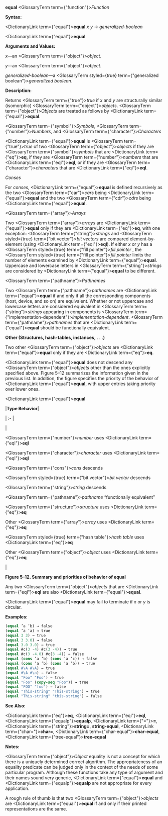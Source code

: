 **equal** <GlossaryTerm  term={"function"}><i>Function</i></GlossaryTerm>

**Syntax:**

<DictionaryLink  term={"equal"}><b>equal</b></DictionaryLink> *x y → generalized-boolean*

<DictionaryLink  term={"equal"}><b>equal</b></DictionaryLink>

**Arguments and Values:**

*x*—an <GlossaryTerm  term={"object"}><i>object</i></GlossaryTerm>.

*y*—an <GlossaryTerm  term={"object"}><i>object</i></GlossaryTerm>.

*generalized-boolean*—a <GlossaryTerm styled={true} term={"generalized boolean"}><i>generalized boolean</i></GlossaryTerm>.

**Description:**

Returns <GlossaryTerm  term={"true"}><i>true</i></GlossaryTerm> if *x* and *y* are structurally similar (isomorphic) <GlossaryTerm  term={"object"}><i>objects</i></GlossaryTerm>. <GlossaryTerm  term={"object"}><i>Objects</i></GlossaryTerm> are treated as follows by <DictionaryLink  term={"equal"}><b>equal</b></DictionaryLink>.

<GlossaryTerm  term={"symbol"}><i>Symbols</i></GlossaryTerm>, <GlossaryTerm  term={"number"}><i>Numbers</i></GlossaryTerm>, and <GlossaryTerm  term={"character"}><i>Characters</i></GlossaryTerm>

<DictionaryLink  term={"equal"}><b>equal</b></DictionaryLink> is <GlossaryTerm  term={"true"}><i>true</i></GlossaryTerm> of two <GlossaryTerm  term={"object"}><i>objects</i></GlossaryTerm> if they are <GlossaryTerm  term={"symbol"}><i>symbols</i></GlossaryTerm> that are <DictionaryLink  term={"eq"}><b>eq</b></DictionaryLink>, if they are <GlossaryTerm  term={"number"}><i>numbers</i></GlossaryTerm> that are <DictionaryLink  term={"eql"}><b>eql</b></DictionaryLink>, or if they are <GlossaryTerm  term={"character"}><i>characters</i></GlossaryTerm> that are <DictionaryLink  term={"eql"}><b>eql</b></DictionaryLink>.

*Conses*

For *conses*, <DictionaryLink  term={"equal"}><b>equal</b></DictionaryLink> is defined recursively as the two <GlossaryTerm  term={"car"}><i>cars</i></GlossaryTerm> being <DictionaryLink  term={"equal"}><b>equal</b></DictionaryLink> and the two <GlossaryTerm  term={"cdr"}><i>cdrs</i></GlossaryTerm> being <DictionaryLink  term={"equal"}><b>equal</b></DictionaryLink>.

<GlossaryTerm  term={"array"}><i>Arrays</i></GlossaryTerm>

Two <GlossaryTerm  term={"array"}><i>arrays</i></GlossaryTerm> are <DictionaryLink  term={"equal"}><b>equal</b></DictionaryLink> only if they are <DictionaryLink  term={"eq"}><b>eq</b></DictionaryLink>, with one exception: <GlossaryTerm  term={"string"}><i>strings</i></GlossaryTerm> and <GlossaryTerm styled={true} term={"bit vector"}><i>bit vectors</i></GlossaryTerm> are compared element-by-element (using <DictionaryLink  term={"eql"}><b>eql</b></DictionaryLink>). If either *x* or *y* has a <GlossaryTerm styled={true} term={"fill pointer"}><i>fill pointer</i></GlossaryTerm> , the <GlossaryTerm styled={true} term={"fill pointer"}><i>fill pointer</i></GlossaryTerm> limits the number of elements examined by <DictionaryLink  term={"equal"}><b>equal</b></DictionaryLink>. Uppercase and lowercase letters in <GlossaryTerm  term={"string"}><i>strings</i></GlossaryTerm> are considered by <DictionaryLink  term={"equal"}><b>equal</b></DictionaryLink> to be different.

<GlossaryTerm  term={"pathname"}><i>Pathnames</i></GlossaryTerm>

Two <GlossaryTerm  term={"pathname"}><i>pathnames</i></GlossaryTerm> are <DictionaryLink  term={"equal"}><b>equal</b></DictionaryLink> if and only if all the corresponding components (host, device, and so on) are equivalent. Whether or not uppercase and lowercase letters are considered equivalent in <GlossaryTerm  term={"string"}><i>strings</i></GlossaryTerm> appearing in components is <GlossaryTerm  term={"implementation-dependent"}><i>implementation-dependent</i></GlossaryTerm>. <GlossaryTerm  term={"pathname"}><i>pathnames</i></GlossaryTerm> that are <DictionaryLink  term={"equal"}><b>equal</b></DictionaryLink> should be functionally equivalent.

**Other (Structures, hash-tables, instances,** *. . .***)**

Two other <GlossaryTerm  term={"object"}><i>objects</i></GlossaryTerm> are <DictionaryLink  term={"equal"}><b>equal</b></DictionaryLink> only if they are <DictionaryLink  term={"eq"}><b>eq</b></DictionaryLink>.

<DictionaryLink  term={"equal"}><b>equal</b></DictionaryLink> does not descend any <GlossaryTerm  term={"object"}><i>objects</i></GlossaryTerm> other than the ones explicitly specified above. Figure 5–12 summarizes the information given in the previous list. In addition, the figure specifies the priority of the behavior of <DictionaryLink  term={"equal"}><b>equal</b></DictionaryLink>, with upper entries taking priority over lower ones.

<DictionaryLink  term={"equal"}><b>equal</b></DictionaryLink>

|**Type Behavior**|

| :- |

|<p><GlossaryTerm  term={"number"}><i>number</i></GlossaryTerm> uses <DictionaryLink  term={"eql"}><b>eql</b></DictionaryLink> </p><p><GlossaryTerm  term={"character"}><i>character</i></GlossaryTerm> uses <DictionaryLink  term={"eql"}><b>eql</b></DictionaryLink> </p><p><GlossaryTerm  term={"cons"}><i>cons</i></GlossaryTerm> descends </p><p><GlossaryTerm styled={true} term={"bit vector"}><i>bit vector</i></GlossaryTerm> descends </p><p><GlossaryTerm  term={"string"}><i>string</i></GlossaryTerm> descends </p><p><GlossaryTerm  term={"pathname"}><i>pathname</i></GlossaryTerm> “functionally equivalent” </p><p><GlossaryTerm  term={"structure"}><i>structure</i></GlossaryTerm> uses <DictionaryLink  term={"eq"}><b>eq</b></DictionaryLink> </p><p>Other <GlossaryTerm  term={"array"}><i>array</i></GlossaryTerm> uses <DictionaryLink  term={"eq"}><b>eq</b></DictionaryLink> </p><p><GlossaryTerm styled={true} term={"hash table"}><i>hash table</i></GlossaryTerm> uses <DictionaryLink  term={"eq"}><b>eq</b></DictionaryLink> </p><p>Other <GlossaryTerm  term={"object"}><i>object</i></GlossaryTerm> uses <DictionaryLink  term={"eq"}><b>eq</b></DictionaryLink></p>|

**Figure 5–12. Summary and priorities of behavior of equal**

Any two <GlossaryTerm  term={"object"}><i>objects</i></GlossaryTerm> that are <DictionaryLink  term={"eql"}><b>eql</b></DictionaryLink> are also <DictionaryLink  term={"equal"}><b>equal</b></DictionaryLink>.

<DictionaryLink  term={"equal"}><b>equal</b></DictionaryLink> may fail to terminate if *x* or *y* is circular.

**Examples:**

```lisp
(equal ’a ’b) → false 
(equal ’a ’a) → true 
(equal 3 3) → true 
(equal 3 3.0) → false 
(equal 3.0 3.0) → true 
(equal #c(3 -4) #c(3 -4)) → true 
(equal #c(3 -4.0) #c(3 -4)) → false 
(equal (cons ’a ’b) (cons ’a ’c)) → false 
(equal (cons ’a ’b) (cons ’a ’b)) → true 
(equal #\A #\A) → true 
(equal #\A #\a) → false 
(equal "Foo" "Foo") → true 
(equal "Foo" (copy-seq "Foo")) → true 
(equal "FOO" "foo") → false 
(equal "This-string" "This-string") → true 
(equal "This-string" "this-string") → false 
```

**See Also:**

<DictionaryLink  term={"eq"}><b>eq</b></DictionaryLink>, <DictionaryLink  term={"eql"}><b>eql</b></DictionaryLink>, <DictionaryLink  term={"equalp"}><b>equalp</b></DictionaryLink>, <DictionaryLink  term={"="}><b>=</b></DictionaryLink>, <DictionaryLink  term={"string"}><b>string=</b></DictionaryLink>, **string-equal**, <DictionaryLink  term={"char="}><b>char=</b></DictionaryLink>, <DictionaryLink  term={"char-equal"}><b>char-equal</b></DictionaryLink>, <DictionaryLink  term={"tree-equal"}><b>tree-equal</b></DictionaryLink>

**Notes:**

<GlossaryTerm  term={"object"}><i>Object</i></GlossaryTerm> equality is not a concept for which there is a uniquely determined correct algorithm. The appropriateness of an equality predicate can be judged only in the context of the needs of some particular program. Although these functions take any type of argument and their names sound very generic, <DictionaryLink  term={"equal"}><b>equal</b></DictionaryLink> and <DictionaryLink  term={"equalp"}><b>equalp</b></DictionaryLink> are not appropriate for every application.

A rough rule of thumb is that two <GlossaryTerm  term={"object"}><i>objects</i></GlossaryTerm> are <DictionaryLink  term={"equal"}><b>equal</b></DictionaryLink> if and only if their printed representations are the same.
